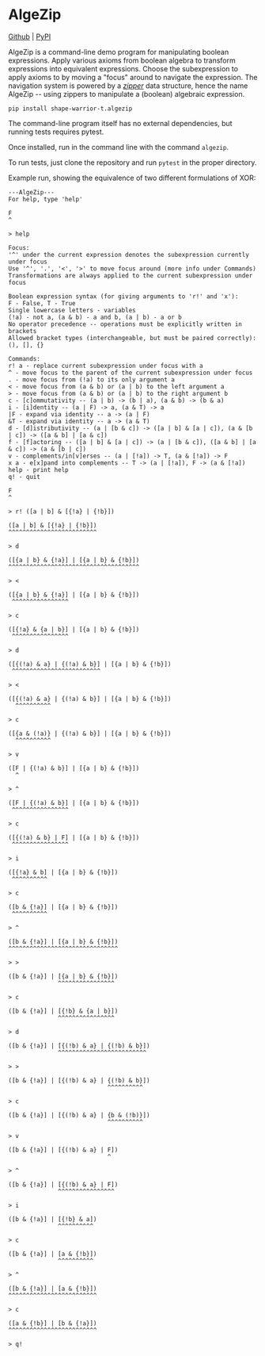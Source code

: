# AlgeZip

[Github](https://github.com/shape-warrior-t/algezip) | [PyPI](https://pypi.org/project/shape-warrior-t.algezip/)

AlgeZip is a command-line demo program for manipulating boolean expressions.
Apply various axioms from boolean algebra to transform expressions into equivalent expressions.
Choose the subexpression to apply axioms to by moving a "focus" around to navigate the expression.
The navigation system is powered by a [_zipper_](https://en.wikipedia.org/wiki/Zipper_(data_structure)) data structure,
hence the name AlgeZip -- using zippers to manipulate a (boolean) algebraic expression.

`pip install shape-warrior-t.algezip`

The command-line program itself has no external dependencies, but running tests requires pytest.

Once installed, run in the command line with the command `algezip`.

To run tests, just clone the repository and run `pytest` in the proper directory.

Example run, showing the equivalence of two different formulations of XOR:

```
---AlgeZip---
For help, type 'help'

F
^

> help

Focus:
'^' under the current expression denotes the subexpression currently under focus
Use '^', '.', '<', '>' to move focus around (more info under Commands)
Transformations are always applied to the current subexpression under focus

Boolean expression syntax (for giving arguments to 'r!' and 'x'):
F - False, T - True
Single lowercase letters - variables
(!a) - not a, (a & b) - a and b, (a | b) - a or b
No operator precedence -- operations must be explicitly written in brackets
Allowed bracket types (interchangeable, but must be paired correctly): (), [], {}

Commands:
r! a - replace current subexpression under focus with a
^ - move focus to the parent of the current subexpression under focus
. - move focus from (!a) to its only argument a
< - move focus from (a & b) or (a | b) to the left argument a
> - move focus from (a & b) or (a | b) to the right argument b
c - [c]ommutativity -- (a | b) -> (b | a), (a & b) -> (b & a)
i - [i]dentity -- (a | F) -> a, (a & T) -> a
|F - expand via identity -- a -> (a | F)
&T - expand via identity -- a -> (a & T)
d - [d]istributivity -- (a | [b & c]) -> ([a | b] & [a | c]), (a & [b | c]) -> ([a & b] | [a & c])
f - [f]actoring -- ([a | b] & [a | c]) -> (a | [b & c]), ([a & b] | [a & c]) -> (a & [b | c])
v - complements/in[v]erses -- (a | [!a]) -> T, (a & [!a]) -> F
x a - e[x]pand into complements -- T -> (a | [!a]), F -> (a & [!a])
help - print help
q! - quit

F
^

> r! ([a | b] & [{!a} | {!b}])

([a | b] & [{!a} | {!b}])
^^^^^^^^^^^^^^^^^^^^^^^^^

> d

([{a | b} & {!a}] | [{a | b} & {!b}])
^^^^^^^^^^^^^^^^^^^^^^^^^^^^^^^^^^^^^

> <

([{a | b} & {!a}] | [{a | b} & {!b}])
 ^^^^^^^^^^^^^^^^

> c

([{!a} & {a | b}] | [{a | b} & {!b}])
 ^^^^^^^^^^^^^^^^

> d

([{(!a) & a} | {(!a) & b}] | [{a | b} & {!b}])
 ^^^^^^^^^^^^^^^^^^^^^^^^^

> <

([{(!a) & a} | {(!a) & b}] | [{a | b} & {!b}])
  ^^^^^^^^^^

> c

([{a & (!a)} | {(!a) & b}] | [{a | b} & {!b}])
  ^^^^^^^^^^

> v

([F | {(!a) & b}] | [{a | b} & {!b}])
  ^

> ^

([F | {(!a) & b}] | [{a | b} & {!b}])
 ^^^^^^^^^^^^^^^^

> c

([{(!a) & b} | F] | [{a | b} & {!b}])
 ^^^^^^^^^^^^^^^^

> i

([{!a} & b] | [{a | b} & {!b}])
 ^^^^^^^^^^

> c

([b & {!a}] | [{a | b} & {!b}])
 ^^^^^^^^^^

> ^

([b & {!a}] | [{a | b} & {!b}])
^^^^^^^^^^^^^^^^^^^^^^^^^^^^^^^

> >

([b & {!a}] | [{a | b} & {!b}])
              ^^^^^^^^^^^^^^^^

> c

([b & {!a}] | [{!b} & {a | b}])
              ^^^^^^^^^^^^^^^^

> d

([b & {!a}] | [{(!b) & a} | {(!b) & b}])
              ^^^^^^^^^^^^^^^^^^^^^^^^^

> >

([b & {!a}] | [{(!b) & a} | {(!b) & b}])
                            ^^^^^^^^^^

> c

([b & {!a}] | [{(!b) & a} | {b & (!b)}])
                            ^^^^^^^^^^

> v

([b & {!a}] | [{(!b) & a} | F])
                            ^

> ^

([b & {!a}] | [{(!b) & a} | F])
              ^^^^^^^^^^^^^^^^

> i

([b & {!a}] | [{!b} & a])
              ^^^^^^^^^^

> c

([b & {!a}] | [a & {!b}])
              ^^^^^^^^^^

> ^

([b & {!a}] | [a & {!b}])
^^^^^^^^^^^^^^^^^^^^^^^^^

> c

([a & {!b}] | [b & {!a}])
^^^^^^^^^^^^^^^^^^^^^^^^^

> q!

```

